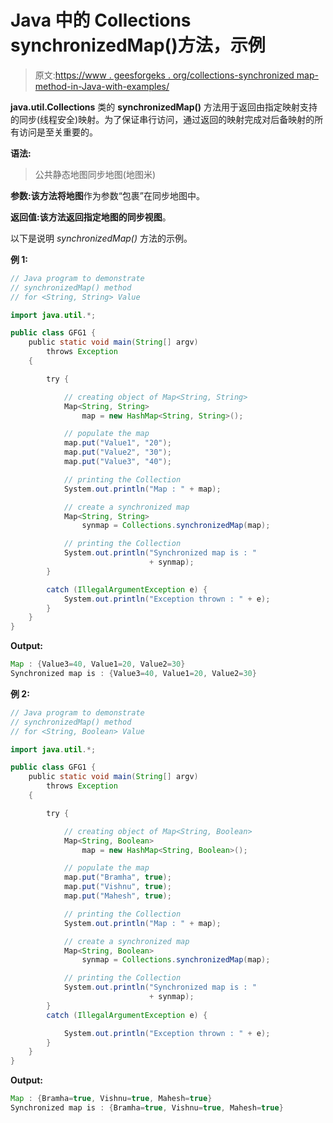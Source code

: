 # Java 中的 Collections synchronizedMap()方法，示例

> 原文:[https://www . geesforgeks . org/collections-synchronized map-method-in-Java-with-examples/](https://www.geeksforgeeks.org/collections-synchronizedmap-method-in-java-with-examples/)

**java.util.Collections** 类的 **synchronizedMap()** 方法用于返回由指定映射支持的同步(线程安全)映射。为了保证串行访问，通过返回的映射完成对后备映射的所有访问是至关重要的。

**语法:**

> 公共静态<k v="">地图<k v="">同步地图(地图<k v="">米)</k></k></k>

**参数:**该方法将**地图**作为参数“包裹”在同步地图中。

**返回值:**该方法返回指定地图的**同步视图**。

以下是说明 *synchronizedMap()* 方法的示例。

**例 1:**

```java
// Java program to demonstrate
// synchronizedMap() method
// for <String, String> Value

import java.util.*;

public class GFG1 {
    public static void main(String[] argv)
        throws Exception
    {

        try {

            // creating object of Map<String, String>
            Map<String, String>
                map = new HashMap<String, String>();

            // populate the map
            map.put("Value1", "20");
            map.put("Value2", "30");
            map.put("Value3", "40");

            // printing the Collection
            System.out.println("Map : " + map);

            // create a synchronized map
            Map<String, String>
                synmap = Collections.synchronizedMap(map);

            // printing the Collection
            System.out.println("Synchronized map is : "
                               + synmap);
        }

        catch (IllegalArgumentException e) {
            System.out.println("Exception thrown : " + e);
        }
    }
}
```

**Output:**

```java
Map : {Value3=40, Value1=20, Value2=30}
Synchronized map is : {Value3=40, Value1=20, Value2=30}

```

****例 2:****

```java
// Java program to demonstrate
// synchronizedMap() method
// for <String, Boolean> Value

import java.util.*;

public class GFG1 {
    public static void main(String[] argv)
        throws Exception
    {

        try {

            // creating object of Map<String, Boolean>
            Map<String, Boolean>
                map = new HashMap<String, Boolean>();

            // populate the map
            map.put("Bramha", true);
            map.put("Vishnu", true);
            map.put("Mahesh", true);

            // printing the Collection
            System.out.println("Map : " + map);

            // create a synchronized map
            Map<String, Boolean>
                synmap = Collections.synchronizedMap(map);

            // printing the Collection
            System.out.println("Synchronized map is : "
                               + synmap);
        }
        catch (IllegalArgumentException e) {

            System.out.println("Exception thrown : " + e);
        }
    }
}
```

**Output:**

```java
Map : {Bramha=true, Vishnu=true, Mahesh=true}
Synchronized map is : {Bramha=true, Vishnu=true, Mahesh=true}

```